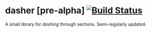 # dasher [pre-alpha] [![Build Status](https://travis-ci.org/cetico/Dasher.svg?branch=master)](https://travis-ci.org/cetico/Dasher)

A small library for _dashing_ through sections. Semi-regularly updated. 

